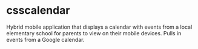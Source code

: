 # csscalendar
Hybrid mobile application that displays a calendar with events from a local elementary school for parents to view on their mobile devices. Pulls in events from a Google calendar.
